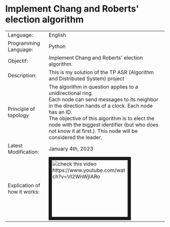 # Implement Chang and Roberts' election algorithm

<table>
  <tr>
    <td>Language:</td>
    <td>English</td>
  </tr>
  <tr>
    <td>Programming Language:</td>
    <td>Python</td>
  </tr>
  <tr>
    <td>Objectif:</td>
    <td>Implement Chang and Roberts' election algorithm.</td>
  </tr>
  <tr>
    <td>Description:</td>
    <td>This is my solution of the TP ASR (Algorithm and Distributed System) project</td>
  </tr>
  <tr>
    <td>Principle of topology</td>
    <td>
      The algorithm in question applies to a unidirectional ring.<br>
      Each node can send messages to its neighbor in the direction
      hands of a clock. Each node has an ID.<br>
      The objective of this algorithm is to elect the node with the biggest
      identifier (but who does not know it at first.). This node will be
      considered the leader.
    </td>
  </tr>
  <tr>
    <td>Latest Modification:</td>
    <td>January 4th, 2023</td>
  </tr>
  <tr>
    <td>Explication of how it works:</td>
    <td>
      <a href="http://www.youtube.com/watch?feature=player_embedded&v=VI2WnWjIARo" 
          target="_blank"><img src="http://img.youtube.com/vi/VI2WnWjIARo/0.jpg" 
          alt="check this video https://www.youtube.com/watch?v=VI2WnWjIARo" width="240" height="180" border="10" />
      </a>
    </td>
  </tr>
</table>
